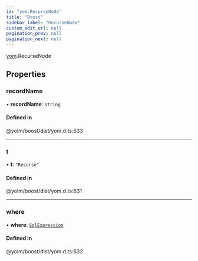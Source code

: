 ```yaml
---
id: "yom.RecurseNode"
title: "Boost"
sidebar_label: "RecurseNode"
custom_edit_url: null
pagination_prev: null
pagination_next: null
---
```


[yom](../namespaces/yom.md).RecurseNode

## Properties

### recordName

• **recordName**: `string`

#### Defined in

@yolm/boost/dist/yom.d.ts:633

___

### t

• **t**: ``"Recurse"``

#### Defined in

@yolm/boost/dist/yom.d.ts:631

___

### where

• **where**: [`SqlExpression`](../namespaces/yom.md#sqlexpression)

#### Defined in

@yolm/boost/dist/yom.d.ts:632
